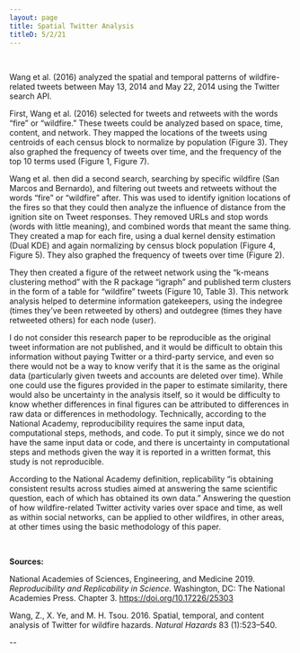 ```yaml
---
layout: page
title: Spatial Twitter Analysis
titleD: 5/2/21
---  
```

&nbsp;

Wang et al. (2016) analyzed the spatial and temporal patterns of wildfire-related tweets between May 13, 2014 and May 22, 2014 using the Twitter search API. 

First, Wang et al. (2016) selected for tweets and retweets with the words “fire” or “wildfire.” These tweets could be analyzed based on space, time, content, and network. They mapped the locations of the tweets using centroids of each census block to normalize by population (Figure 3). They also graphed the frequency of tweets over time, and the frequency of the top 10 terms used (Figure 1, Figure 7).

Wang et al. then did a second search, searching by specific wildfire (San Marcos and Bernardo), and filtering out tweets and retweets without the words “fire” or “wildfire” after. This was used to identify ignition locations of the fires so that they could then analyze the influence of distance from the ignition site on Tweet responses. They removed URLs and stop words (words with little meaning), and combined words that meant the same thing. They created a map for each fire, using a dual kernel density estimation (Dual KDE) and again normalizing by census block population (Figure 4, Figure 5). They also graphed the frequency of tweets over time (Figure 2). 

They then created a figure of the retweet network using the “k-means clustering method” with the R package “igraph” and published term clusters in the form of a table for “wildfire” tweets (Figure 10, Table 3). This network analysis helped to determine information gatekeepers, using the indegree (times they’ve been retweeted by others) and outdegree (times they have retweeted others) for each node (user). 

I do not consider this research paper to be reproducible as the original tweet information are not published, and it would be difficult to obtain this information without paying Twitter or a third-party service, and even so there would not be a way to know verify that it is the same as the original data (particularly given tweets and accounts are deleted over time). While one could use the figures provided in the paper to estimate similarity, there would also be uncertainty in the analysis itself, so it would be difficulty to know whether differences in final figures can be attributed to differences in raw data or differences in methodology. Technically, according to the National Academy, reproducibility requires the same input data, computational steps, methods, and code. To put it simply, since we do not have the same input data or code, and there is uncertainty in computational steps and methods given the way it is reported in a written format, this study is not reproducible. 

According to the National Academy definition, replicability “is obtaining consistent results across studies aimed at answering the same scientific question, each of which has obtained its own data.” Answering the question of how wildfire-related Twitter activity varies over space and time, as well as within social networks, can be applied to other wildfires, in other areas, at other times using the basic methodology of this paper.  

&nbsp;  

**Sources:** 

National Academies of Sciences, Engineering, and Medicine 2019. *Reproducibility and Replicability in Science.* Washington, DC: The National Academies Press. Chapter 3. https://doi.org/10.17226/25303

Wang, Z., X. Ye, and M. H. Tsou. 2016. Spatial, temporal, and content analysis of Twitter for wildfire hazards. *Natural Hazards* 83 (1):523–540.


--
